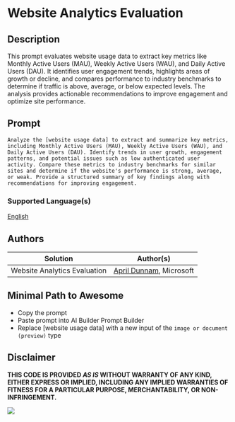 # Website Analytics Evaluation

## Description

This prompt evaluates website usage data to extract key metrics like Monthly Active Users (MAU), Weekly Active Users (WAU), and Daily Active Users (DAU). It identifies user engagement trends, highlights areas of growth or decline, and compares performance to industry benchmarks to determine if traffic is above, average, or below expected levels. The analysis provides actionable recommendations to improve engagement and optimize site performance.

## Prompt

```text
Analyze the [website usage data] to extract and summarize key metrics, including Monthly Active Users (MAU), Weekly Active Users (WAU), and Daily Active Users (DAU). Identify trends in user growth, engagement patterns, and potential issues such as low authenticated user activity. Compare these metrics to industry benchmarks for similar sites and determine if the website's performance is strong, average, or weak. Provide a structured summary of key findings along with recommendations for improving engagement.
```

### Supported Language(s)

[English](./en-us/prompt.md)

## Authors

Solution|Author(s)
--------|---------
Website Analytics Evaluation | [April Dunnam](https://www.github.com/aprildunnam), Microsoft

## Minimal Path to Awesome

- Copy the prompt
- Paste prompt into AI Builder Prompt Builder
- Replace [website usage data] with a new input of the `image or document (preview)` type

## Disclaimer

**THIS CODE IS PROVIDED *AS IS* WITHOUT WARRANTY OF ANY KIND, EITHER EXPRESS OR IMPLIED, INCLUDING ANY IMPLIED WARRANTIES OF FITNESS FOR A PARTICULAR PURPOSE, MERCHANTABILITY, OR NON-INFRINGEMENT.**

<img src="https://m365-visitor-stats.azurewebsites.net/powerplatform-prompts/samples/ai-builder/social-media-engagement-analyzer" aria-hidden="true" />
